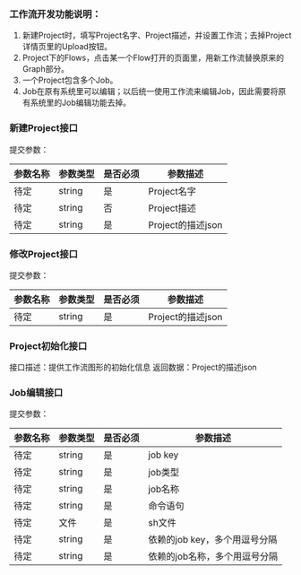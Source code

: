 ### 工作流开发功能说明：
1. 新建Project时，填写Project名字、Project描述，并设置工作流；去掉Project详情页里的Upload按钮。
1. Project下的Flows，点击某一个Flow打开的页面里，用新工作流替换原来的Graph部分。
1. 一个Project包含多个Job。
1. Job在原有系统里可以编辑；以后统一使用工作流来编辑Job，因此需要将原有系统里的Job编辑功能去掉。

### 新建Project接口
提交参数：

参数名称 | 参数类型 | 是否必须 | 参数描述
--- | --- | --- | ---
待定 | string | 是 | Project名字
待定 | string | 否 | Project描述
待定 | string | 是 | Project的描述json

### 修改Project接口
提交参数：

参数名称 | 参数类型 | 是否必须 | 参数描述
--- | --- | --- | ---
待定 | string | 是 | Project的描述json

### Project初始化接口
接口描述：提供工作流图形的初始化信息
返回数据：Project的描述json

### Job编辑接口
提交参数：

参数名称 | 参数类型 | 是否必须 | 参数描述
--- | --- | --- | ---
待定 | string | 是 | job key
待定 | string | 是 | job类型
待定 | string | 是 | job名称
待定 | string | 是 | 命令语句
待定 | 文件 | 是 | sh文件
待定 | string | 是 | 依赖的job key，多个用逗号分隔
待定 | string | 是 | 依赖的job名称，多个用逗号分隔


